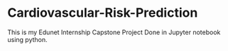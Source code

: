 # Cardiovascular-Risk-Prediction
This is my Edunet Internship Capstone Project Done in Jupyter notebook using python.
